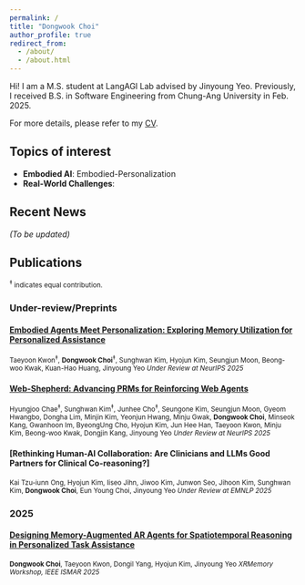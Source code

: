 ```yaml
---
permalink: /
title: "Dongwook Choi"
author_profile: true
redirect_from: 
  - /about/
  - /about.html
---
```


Hi! I am a M.S. student at LangAGI Lab advised by Jinyoung Yeo. Previously, I received B.S. in Software Engineering from Chung-Ang University in Feb. 2025.

For more details, please refer to my [CV](/cv/).

<!-- My recent research interests include: (i) Embodied AI and (ii) Embodied AI with a strong understanding of real-world dynamics. Additionally, I focus on analyzing language models (LMs) to identify limitations and room for improvement. The ultimate goal of my research is to design systems that enable humans to communicate and interact with AI in a trustworthy and beneficial manner. -->

## Topics of interest

- **Embodied AI**: Embodied-Personalization
- **Real-World Challenges**:

## Recent News

_(To be updated)_

## Publications

<span style="font-size: 0.83em;">
<sup>‡</sup> indicates equal contribution.
</span>


### Under-review/Preprints

#### [**Embodied Agents Meet Personalization: Exploring Memory Utilization for Personalized Assistance**](https://arxiv.org/abs/2505.16348)  
<span style="font-size: 0.83em;">
Taeyoon Kwon<sup>‡</sup>, <strong>Dongwook Choi</strong><sup>‡</sup>, Sunghwan Kim, Hyojun Kim, Seungjun Moon, Beong-woo Kwak, Kuan-Hao Huang, Jinyoung Yeo  
</span>

<span style="font-size: 0.83em;">
<em>Under Review at NeurIPS 2025</em>
</span>

#### [**Web-Shepherd: Advancing PRMs for Reinforcing Web Agents**](https://arxiv.org/abs/2505.15277)  
<span style="font-size: 0.83em;">
Hyungjoo Chae<sup>‡</sup>, Sunghwan Kim<sup>‡</sup>, Junhee Cho<sup>‡</sup>, Seungone Kim, Seungjun Moon, Gyeom Hwangbo, Dongha Lim, Minjin Kim, Yeonjun Hwang, Minju Gwak, <strong>Dongwook Choi</strong>, Minseok Kang, Gwanhoon Im, ByeongUng Cho, Hyojun Kim, Jun Hee Han, Taeyoon Kwon, Minju Kim, Beong-woo Kwak, Dongjin Kang, Jinyoung Yeo  
</span>

<span style="font-size: 0.83em;">
<em>Under Review at NeurIPS 2025</em>
</span>

#### [**Rethinking Human-AI Collaboration: Are Clinicians and LLMs Good Partners for Clinical Co-reasoning?**]
<span style="font-size: 0.83em;">
Kai Tzu-iunn Ong, Hyojun Kim, Iiseo Jihn, Jiwoo Kim, Junwon Seo, Jihoon Kim, Sunghwan Kim, <strong>Dongwook Choi</strong>, Eun Young Choi, Jinyoung Yeo
</span>

<span style="font-size: 0.83em;">
<em>Under Review at EMNLP 2025</em>
</span>

### 2025

#### [**Designing Memory-Augmented AR Agents for Spatiotemporal Reasoning in Personalized Task Assistance**](https://arxiv.org/abs/2508.08774)
<span style="font-size: 0.83em;">
<strong>Dongwook Choi</strong>, Taeyoon Kwon, Dongil Yang, Hyojun Kim, Jinyoung Yeo  
</span>

<span style="font-size: 0.83em;">
<em>XRMemory Workshop, IEEE ISMAR 2025</em>
</span>